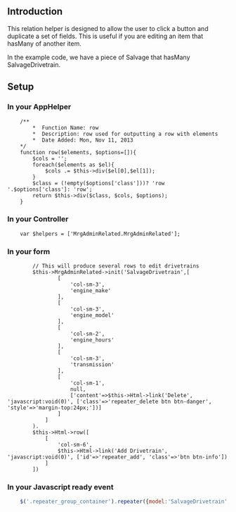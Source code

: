 ## Introduction

This relation helper is designed to allow the user to click a button and duplicate a set of fields. This is useful if you are editing an item that hasMany of another item.

In the example code, we have a piece of Salvage that hasMany SalvageDrivetrain.

## Setup

### In your AppHelper

```php5
	/**
		*  Function Name: row
		*  Description: row	used for outputting a row with elements
		*  Date Added: Mon, Nov 11, 2013
	*/
	function row($elements, $options=[]){
		$cols = '';
		foreach($elements as $el){
			$cols .= $this->div($el[0],$el[1]);
		}
		$class = (!empty($options['class']))? 'row '.$options['class']: 'row';
		return $this->div($class, $cols, $options);
	}
```

### In your Controller

```php5
	var $helpers = ['MrgAdminRelated.MrgAdminRelated'];
```

### In your form

```php5
		// This will produce several rows to edit drivetrains
		$this->MrgAdminRelated->init('SalvageDrivetrain',[
				[
					'col-sm-3',
					'engine_make'
				],
				[
					'col-sm-3',
					'engine_model'
				],
				[
					'col-sm-2',
					'engine_hours'
				],
				[
					'col-sm-3',
					'transmission'
				],
				[
					'col-sm-1',
					null,
					['content'=>$this->Html->link('Delete', 'javascript:void(0)', ['class'=>'repeater_delete btn btn-danger', 'style'=>'margin-top:24px;'])]
				]
			]
		).
		$this->Html->row([
			[
				'col-sm-6',
				$this->Html->link('Add Drivetrain', 'javascript:void(0)', ['id'=>'repeater_add', 'class'=>'btn btn-info'])
			]
		])
```

### In your Javascript ready event
```javascript
	$('.repeater_group_container').repeater({model:'SalvageDrivetrain', group_delete_url:'/admin/mrg_admin_related/mrg_admin_relations/delete/'});
```
